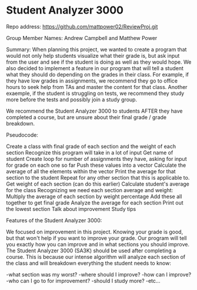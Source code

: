 # Student Analyzer 3000

Repo address:
https://github.com/mattpower02/ReviewProj.git

Group Member Names: Andrew Campbell and Matthew Power

Summary:
When planning this project, we wanted to create a program that would not only help students visualize what their grade is, but ask input from the user and see if the student is doing as well as they would hope. We also decided to implement a feature in our program that will tell a student what they should do depending on the grades in their class. For example, if they have low grades in assignments, we recommend they go to office hours to seek help from TAs and master the content for that class. Another exaemple, if the student is struggling on tests, we recommend they study more before the tests and possibly join a study group. 

We recommend the Student Analyzer 3000 to students AFTER they have completed a course, but are unsure about their final grade / grade breakdown. 




Pseudocode:

Create a class with final grade of each section and the weight of each section
Recognize this program will take in a lot of input
Get name of student
Create loop for number of assignments they have, asking for input for grade on each one so far
  Push these values into a vector
  Calculate the average of all the elements within the vector
  Print the average for that section to the student
Repeat for any other section that this is applicable to.
Get weight of each section (can do this earlier)
Calculate student's average for the class
  Recognizing we need each section average and weight:
  Multiply the average of each section by weight percentage
  Add these all together to get final grade
Analyze the average for each section
  Print out the lowest section
    Talk about improvement
    Study tips
    
    
    
    
    
    
Features of the Student Analyzer 3000:

We focused on improvement in this project. Knowing your grade is good, but that won't help if you want to improve your grade. Our program will tell you exactly how you can improve and in what sections you should improve. 
The Student Analyzer 3000 (SA3K) should be used after completing a course. This is because our intense algorithm will analyze each section of the class and will breakdown everything the student needs to know:

-what section was my worst?
-where should I improve?
-how can I improve?
-who can I go to for improvement?
-should I study more?
-etc...
